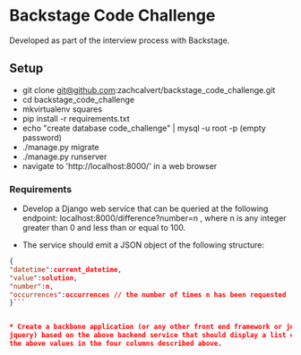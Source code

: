 # Backstage Code Challenge

Developed as part of the interview process with Backstage.

## Setup

* git clone git@github.com:zachcalvert/backstage_code_challenge.git
* cd backstage_code_challenge
* mkvirtualenv squares
* pip install -r requirements.txt
* echo "create database code_challenge" | mysql -u root -p  (empty password)
* ./manage.py migrate
* ./manage.py runserver
* navigate to 'http://localhost:8000/' in a web browser


### Requirements

* Develop a Django web service that can be queried at the following endpoint: localhost:8000/difference?number=n , where n is any integer greater than 0
and less than or equal to 100.

* The service should emit a JSON object of the following structure:
```json
{
"datetime":current_datetime,
"value":solution,
"number":n,
"occurrences":occurrences // the number of times n has been requested
}```


* Create a backbone application (or any other front end framework or just
jquery) based on the above backend service that should display a list of
the above values in the four columns described above.
